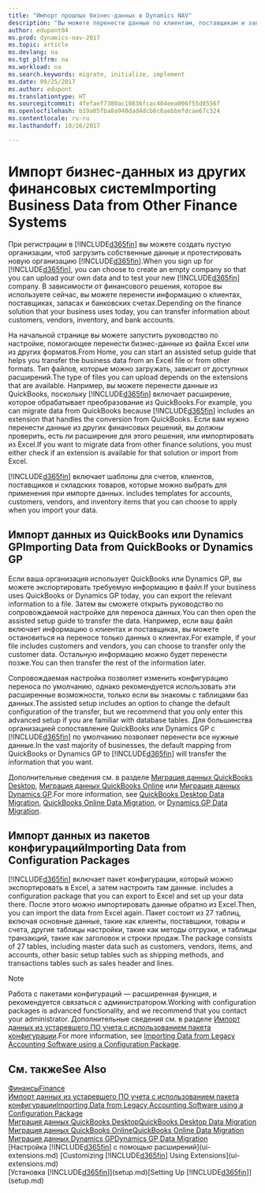 ```yaml
---
title: "Импорт прошлых бизнес-данных в Dynamics NAV"
description: "Вы можете перенести данные по клиентам, поставщикам и запасам, например из Excel, QuickBooks или Dynamics GP, в Dynamics NAV."
author: edupont04
ms.prod: dynamics-nav-2017
ms.topic: article
ms.devlang: na
ms.tgt_pltfrm: na
ms.workload: na
ms.search.keywords: migrate, initialize, implement
ms.date: 09/25/2017
ms.author: edupont
ms.translationtype: HT
ms.sourcegitcommit: 4fefaef7380ac10836fcac404eea006f55d8556f
ms.openlocfilehash: b19a05fba8a940dad4dcb6c8aebbefdcae67c324
ms.contentlocale: ru-ru
ms.lasthandoff: 10/16/2017

---
```

# <a name="importing-business-data-from-other-finance-systems"></a><span data-ttu-id="48b95-103">Импорт бизнес-данных из других финансовых систем</span><span class="sxs-lookup"><span data-stu-id="48b95-103">Importing Business Data from Other Finance Systems</span></span>
<span data-ttu-id="48b95-104">При регистрации в [!INCLUDE[d365fin](includes/d365fin_md.md)] вы можете создать пустую организации, чтоб загрузить собственные данные и протестировать новую организацию [!INCLUDE[d365fin](includes/d365fin_md.md)].</span><span class="sxs-lookup"><span data-stu-id="48b95-104">When you sign up for [!INCLUDE[d365fin](includes/d365fin_md.md)], you can choose to create an empty company so that you can upload your own data and to test your new [!INCLUDE[d365fin](includes/d365fin_md.md)] company.</span></span> <span data-ttu-id="48b95-105">В зависимости от финансового решения, которое вы используете сейчас, вы можете перенести информацию о клиентах, поставщиках, запасах и банковских счетах.</span><span class="sxs-lookup"><span data-stu-id="48b95-105">Depending on the finance solution that your business uses today, you can transfer information about customers, vendors, inventory, and bank accounts.</span></span>  

<span data-ttu-id="48b95-106">На начальной странице вы можете запустить руководство по настройке, помогающее перенести бизнес-данные из файла Excel или из других форматов.</span><span class="sxs-lookup"><span data-stu-id="48b95-106">From Home, you can start an assisted setup guide that helps you transfer the business data from an Excel file or from other formats.</span></span> <span data-ttu-id="48b95-107">Тип файлов, которые можно загружать, зависит от доступных расширений.</span><span class="sxs-lookup"><span data-stu-id="48b95-107">The type of files you can upload depends on the extensions that are available.</span></span> <span data-ttu-id="48b95-108">Например, вы можете перенести данные из QuickBooks, поскольку [!INCLUDE[d365fin](includes/d365fin_md.md)] включает расширение, которое обрабатывает преобразование из QuickBooks.</span><span class="sxs-lookup"><span data-stu-id="48b95-108">For example, you can migrate data from QuickBooks because [!INCLUDE[d365fin](includes/d365fin_md.md)] includes an extension that handles the conversion from QuickBooks.</span></span> <span data-ttu-id="48b95-109">Если вам нужно перенести данные из других финансовых решений, вы должны проверить, есть ли расширение для этого решения, или импортировать из Excel.</span><span class="sxs-lookup"><span data-stu-id="48b95-109">If you want to migrate data from other finance solutions, you must either check if an extension is available for that solution or import from Excel.</span></span>  

[!INCLUDE[d365fin](includes/d365fin_md.md)]<span data-ttu-id="48b95-110"> включает шаблоны для счетов, клиентов, поставщиков и складских товаров, которые можно выбрать для применения при импорте данных.</span><span class="sxs-lookup"><span data-stu-id="48b95-110"> includes templates for accounts, customers, vendors, and inventory items that you can choose to apply when you import your data.</span></span>  

## <a name="importing-data-from-quickbooks-or-dynamics-gp"></a><span data-ttu-id="48b95-111">Импорт данных из QuickBooks или Dynamics GP</span><span class="sxs-lookup"><span data-stu-id="48b95-111">Importing Data from QuickBooks or Dynamics GP</span></span>
<span data-ttu-id="48b95-112">Если ваша организация использует QuickBooks или Dynamics GP, вы можете экспортировать требуемую информацию в файл.</span><span class="sxs-lookup"><span data-stu-id="48b95-112">If your business uses QuickBooks or Dynamics GP today, you can export the relevant information to a file.</span></span> <span data-ttu-id="48b95-113">Затем вы сможете открыть руководство по сопровождаемой настройке для переноса данных.</span><span class="sxs-lookup"><span data-stu-id="48b95-113">You can then open the assisted setup guide to transfer the data.</span></span>
<span data-ttu-id="48b95-114">Например, если ваш файл включает информацию о клиентах и поставщиках, вы можете остановиться на переносе только данных о клиентах.</span><span class="sxs-lookup"><span data-stu-id="48b95-114">For example, if your file includes customers and vendors, you can choose to transfer only the customer data.</span></span> <span data-ttu-id="48b95-115">Остальную информацию можно будет перенести позже.</span><span class="sxs-lookup"><span data-stu-id="48b95-115">You can then transfer the rest of the information later.</span></span>  

<span data-ttu-id="48b95-116">Сопровождаемая настройка позволяет изменить конфигурацию переноса по умолчанию, однако рекомендуется использовать эти расширенные возможности, только если вы знакомы с таблицами баз данных.</span><span class="sxs-lookup"><span data-stu-id="48b95-116">The assisted setup includes an option to change the default configuration of the transfer, but we recommend that you only enter this advanced setup if you are familiar with database tables.</span></span> <span data-ttu-id="48b95-117">Для большинства организацией сопоставление QuickBooks или Dynamics GP с [!INCLUDE[d365fin](includes/d365fin_md.md)] по умолчанию позволяет перенести все нужные данные.</span><span class="sxs-lookup"><span data-stu-id="48b95-117">In the vast majority of businesses, the default mapping from QuickBooks or Dynamics GP to [!INCLUDE[d365fin](includes/d365fin_md.md)] will transfer the information that you want.</span></span>  

<span data-ttu-id="48b95-118">Дополнительные сведения см. в разделе [Миграция данных QuickBooks Desktop](ui-extensions-quickbooks-data-migration.md), [Миграция данных QuickBooks Online](ui-extensions-quickbooks-online-data-migration.md) или [Миграция данных Dynamics GP](ui-extensions-dynamicsgp-data-migration.md).</span><span class="sxs-lookup"><span data-stu-id="48b95-118">For more information, see [QuickBooks Desktop Data Migration](ui-extensions-quickbooks-data-migration.md), [QuickBooks Online Data Migration](ui-extensions-quickbooks-online-data-migration.md), or [Dynamics GP Data Migration](ui-extensions-dynamicsgp-data-migration.md).</span></span>  

## <a name="importing-data-from-configuration-packages"></a><span data-ttu-id="48b95-119">Импорт данных из пакетов конфигураций</span><span class="sxs-lookup"><span data-stu-id="48b95-119">Importing Data from Configuration Packages</span></span>
[!INCLUDE[d365fin](includes/d365fin_md.md)]<span data-ttu-id="48b95-120"> включает пакет конфигурации, который можно экспортировать в Excel, а затем настроить там данные.</span><span class="sxs-lookup"><span data-stu-id="48b95-120"> includes a configuration package that you can export to Excel and set up your data there.</span></span> <span data-ttu-id="48b95-121">После этого можно импортировать данные обратно из Excel.</span><span class="sxs-lookup"><span data-stu-id="48b95-121">Then, you can import the data from Excel again.</span></span> <span data-ttu-id="48b95-122">Пакет состоит из 27 таблиц, включая основные данные, такие как клиенты, поставщики, товары и счета, другие таблицы настройки, такие как методы отгрузки, и таблицы транзакций, такие как заголовок и строки продаж.</span><span class="sxs-lookup"><span data-stu-id="48b95-122">The package consists of 27 tables, including master data such as customers, vendors, items, and accounts, other basic setup tables such as shipping methods, and transactions tables such as sales header and lines.</span></span>  

> [!NOTE]  
>   <span data-ttu-id="48b95-123">Работа с пакетами конфигураций — расширенная функция, и рекомендуется связаться с администратором.</span><span class="sxs-lookup"><span data-stu-id="48b95-123">Working with configuration packages is advanced functionality, and we recommend that you contact your administrator.</span></span> <span data-ttu-id="48b95-124">Дополнительные сведения см. в разделе [Импорт данных из устаревшего ПО учета с использованием пакета конфигурации](across-import-data-configuration-packages.md).</span><span class="sxs-lookup"><span data-stu-id="48b95-124">For more information, see [Importing Data from Legacy Accounting Software using a Configuration Package](across-import-data-configuration-packages.md).</span></span>  

## <a name="see-also"></a><span data-ttu-id="48b95-125">См. также</span><span class="sxs-lookup"><span data-stu-id="48b95-125">See Also</span></span>
[<span data-ttu-id="48b95-126">Финансы</span><span class="sxs-lookup"><span data-stu-id="48b95-126">Finance</span></span>](finance.md)  
[<span data-ttu-id="48b95-127">Импорт данных из устаревшего ПО учета с использованием пакета конфигурации</span><span class="sxs-lookup"><span data-stu-id="48b95-127">Importing Data from Legacy Accounting Software using a Configuration Package</span></span>](across-import-data-configuration-packages.md)  
[<span data-ttu-id="48b95-128">Миграция данных QuickBooks Desktop</span><span class="sxs-lookup"><span data-stu-id="48b95-128">QuickBooks Desktop Data Migration</span></span>](ui-extensions-quickbooks-data-migration.md)  
[<span data-ttu-id="48b95-129">Миграция данных QuickBooks Online</span><span class="sxs-lookup"><span data-stu-id="48b95-129">QuickBooks Online Data Migration</span></span>](ui-extensions-quickbooks-online-data-migration.md)  
[<span data-ttu-id="48b95-130">Миграция данных Dynamics GP</span><span class="sxs-lookup"><span data-stu-id="48b95-130">Dynamics GP Data Migration</span></span>](ui-extensions-dynamicsgp-data-migration.md)  
<span data-ttu-id="48b95-131">[Настройка [!INCLUDE[d365fin](includes/d365fin_md.md)] с помощью расширений](ui-extensions.md) </span><span class="sxs-lookup"><span data-stu-id="48b95-131">[Customizing [!INCLUDE[d365fin](includes/d365fin_md.md)] Using Extensions](ui-extensions.md) </span></span>  
<span data-ttu-id="48b95-132">[Установка [!INCLUDE[d365fin](includes/d365fin_md.md)]](setup.md)</span><span class="sxs-lookup"><span data-stu-id="48b95-132">[Setting Up [!INCLUDE[d365fin](includes/d365fin_md.md)]](setup.md)</span></span>

## 

